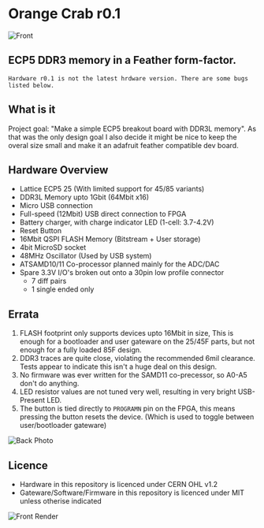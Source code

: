 # Orange Crab r0.1

![Front](../../documentation/images/OrangeCrab_r0.1_front.jpeg "Front")

## ECP5 DDR3 memory in a Feather form-factor.

	Hardware r0.1 is not the latest hrdware version. There are some bugs listed below.

## What is it
Project goal: "Make a simple ECP5 breakout board with DDR3L memory". As that was the only design goal I also decide it might be nice to keep the overal size small and make it an adafruit feather compatible dev board.


## Hardware Overview
* Lattice ECP5 25 (With limited support for 45/85 variants)
* DDR3L Memory upto 1Gbit (64Mbit x16)
* Micro USB connection
* Full-speed (12Mbit) USB direct connection to FPGA
* Battery charger, with charge indicator LED (1-cell: 3.7-4.2V)
* Reset Button 
* 16Mbit QSPI FLASH Memory (Bitstream + User storage)
* 4bit MicroSD socket
* 48MHz Oscillator (Used by USB system)
* ATSAMD10/11 Co-processor planned mainly for the ADC/DAC
* Spare 3.3V I/O's broken out onto a 30pin low profile connector
  * 7 diff pairs
  * 1 single ended only

## Errata
 1. FLASH footprint only supports devices upto 16Mbit in size, This is enough for a bootloader and user gateware on the 25/45F parts, but not enough for a fully loaded 85F design.
 2. DDR3 traces are quite close, violating the recommended 6mil clearance. Tests appear to indicate this isn't a huge deal on this design.
 3. No firmware was ever written for the SAMD11 co-precessor, so A0-A5 don't do anything.
 4. LED resistor values are not tuned very well, resulting in very bright USB-Present LED.
 5. The button is tied directly to `PROGRAMN` pin on the FPGA, this means pressing the button resets the device. (Which is used to toggle between user/bootloader gateware)

![Back Photo](../../documentation/images/OrangeCrab_r0.1_back.jpeg "Back")

## Licence

 * Hardware in this repository is licenced under CERN OHL v1.2
 * Gateware/Software/Firmware in this repository is licenced under MIT unless otherise indicated

![Front Render](../../documentation/images/render_002.jpg "Front Render")